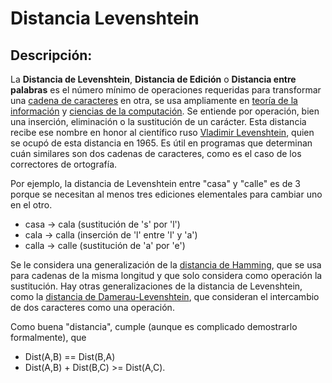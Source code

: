 # Distancia Levenshtein
## Descripción:
La **Distancia de Levenshtein**, **Distancia de Edición** o **Distancia entre palabras** es el número mínimo de operaciones requeridas para transformar una [cadena de caracteres](https://es.wikipedia.org/wiki/Cadena_de_caracteres) en otra, se usa ampliamente en [teoría de la información](https://es.wikipedia.org/wiki/Teor%C3%ADa_de_la_informaci%C3%B3n) y [ciencias de la computación](https://es.wikipedia.org/wiki/Ciencias_de_la_computaci%C3%B3n). Se entiende por operación, bien una inserción, eliminación o la sustitución de un carácter. Esta distancia recibe ese nombre en honor al científico ruso [Vladimir Levenshtein](https://es.wikipedia.org/wiki/Vlad%C3%ADmir_Levensht%C3%A9in), quien se ocupó de esta distancia en 1965. Es útil en programas que determinan cuán similares son dos cadenas de caracteres, como es el caso de los correctores de ortografía.

Por ejemplo, la distancia de Levenshtein entre "casa" y "calle" es de 3 porque se necesitan al menos tres ediciones elementales para cambiar uno en el otro.

* casa → cala (sustitución de 's' por 'l')
* cala → calla (inserción de 'l' entre 'l' y 'a')
* calla → calle (sustitución de 'a' por 'e')

Se le considera una generalización de la [distancia de Hamming](https://es.wikipedia.org/wiki/Distancia_de_Hamming), que se usa para cadenas de la misma longitud y que solo considera como operación la sustitución. Hay otras generalizaciones de la distancia de Levenshtein, como la [distancia de Damerau-Levenshtein](https://es.wikipedia.org/wiki/Distancia_de_Damerau-Levenshtein), que consideran el intercambio de dos caracteres como una operación.

Como buena "distancia", cumple (aunque es complicado demostrarlo formalmente), que

* Dist(A,B) == Dist(B,A)
* Dist(A,B) + Dist(B,C) >= Dist(A,C).
